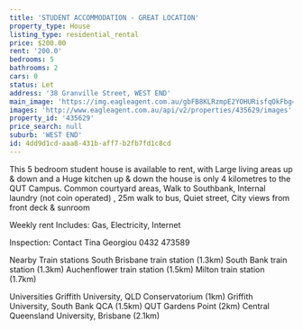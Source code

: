 ```yaml
---
title: 'STUDENT ACCOMMODATION - GREAT LOCATION'
property_type: House
listing_type: residential_rental
price: $200.00
rent: '200.0'
bedrooms: 5
bathrooms: 2
cars: 0
status: Let
address: '38 Granville Street, WEST END'
main_image: 'https://img.eagleagent.com.au/gbFB8KLRzmpE2YOHURisfqOkFbg=/1280x854/smart/https://s3-us-west-2.amazonaws.com/eagleagent-orig/images/6826236/416135609-image-M.jpg'
images: 'http://www.eagleagent.com.au/api/v2/properties/435629/images'
property_id: '435629'
price_search: null
suburb: 'WEST END'
id: 4dd9d1cd-aaa8-431b-aff7-b2fb7fd1c8cd
---
```

This 5 bedroom student house is available to rent, with Large living areas up & down and a Huge kitchen up & down the house is only 4 kilometres to the QUT Campus. Common courtyard areas, Walk to Southbank, Internal laundry (not coin operated) , 25m walk to bus, Quiet street, City views from front deck & sunroom

Weekly rent Includes: Gas, Electricity, Internet

Inspection: Contact Tina Georgiou 0432 473589

Nearby Train stations
South Brisbane train station (1.3km)
South Bank train station (1.3km)
Auchenflower train station (1.5km)
Milton train station (1.7km)

Universities
Griffith University, QLD Conservatorium (1km)
Griffith University, South Bank QCA (1.5km)
QUT Gardens Point (2km)
Central Queensland University, Brisbane (2.1km)